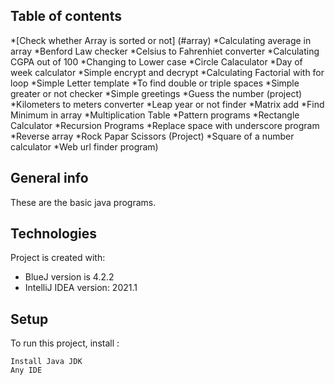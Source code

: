 ## Table of contents
*[Check whether Array is sorted or not] (#array)
*Calculating average in array
*Benford Law checker
*Celsius to Fahrenhiet converter 
*Calculating CGPA out of 100
*Changing to Lower case
*Circle Calaculator 
*Day of week calculator 
*Simple encrypt and decrypt 
*Calculating Factorial with for loop
*Simple Letter template
*To find double or triple spaces
*Simple greater or not checker
*Simple greetings
*Guess the number (project)
*Kilometers to meters converter 
*Leap year or not finder
*Matrix add
*Find Minimum in array 
*Multiplication Table
*Pattern programs
*Rectangle Calculator 
*Recursion Programs
*Replace space with underscore program
*Reverse array
*Rock Papar Scissors (Project)
*Square of a number calculator 
*Web url finder program)

## General info
These are the basic java programs.
	
## Technologies
Project is created with:
* BlueJ version is 4.2.2
* IntelliJ IDEA version: 2021.1
	
## Setup
To run this project, install :

```
Install Java JDK
Any IDE
```
